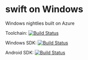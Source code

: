 # swift on Windows

Windows nightlies built on Azure

Toolchain: [![Build Status](https://compnerd.visualstudio.com/windows-swift/_apis/build/status/Windows%20Toolchain?branchName=master)](https://compnerd.visualstudio.com/windows-swift/_build/latest?definitionId=1?branchName=master)

Windows SDK: [![Build Status](https://dev.azure.com/compnerd/windows-swift/_apis/build/status/Windows%20SDK?branchName=master)](https://dev.azure.com/compnerd/windows-swift/_build/latest?definitionId=2?branchName=master)

Android SDK: [![Build Status](https://dev.azure.com/compnerd/windows-swift/_apis/build/status/android%20SDK?branchName=master)](https://dev.azure.com/compnerd/windows-swift/_build/latest?definitionId=4?branchName=master)